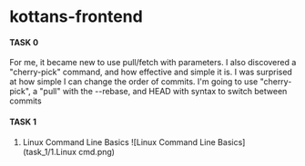 # kottans-frontend

#### TASK 0

For me, it became new to use pull/fetch with parameters. I also discovered a "cherry-pick" command, and how effective and simple it is.
I was surprised at how simple I can change the order of commits.
I'm going to use  "cherry-pick", a "pull" with the --rebase, and HEAD with syntax to switch between commits

#### TASK 1

1. Linux Command Line Basics
![Linux Command Line Basics](task_1/1.Linux cmd.png)